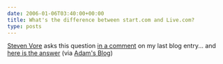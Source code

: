 ```yaml
---
date: 2006-01-06T03:40:00+00:00
title: What's the difference between start.com and Live.com?
type: posts
---
```

[Steven Vore](http://steven.vorefamily.net/) asks this question [in a comment](http://blogs.duncanmackenzie.net/duncanma/archive/2006/01/04/3491.aspx#3511) on my last blog entry... and [here is the answer](http://spaces.msn.com/members/sanaz/Blog/cns!1pjMasE-oWf_4mTADbVaTnXg!893.entry) (via [Adam's Blog](http://www.adamkinney.com/note.aspx?id=93))
